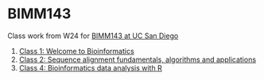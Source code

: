 
# BIMM143

Class work from W24 for [BIMM143 at UC San Diego](https://bioboot.github.io/bimm143_W24/)


1. [Class 1: Welcome to Bioinformatics](lab1.pdf)
2. [Class 2: Sequence alignment fundamentals, algorithms and applications](lab2.pdf)
3. [Class 4: Bioinformatics data analysis with R](lab4lisachen.pdf)
